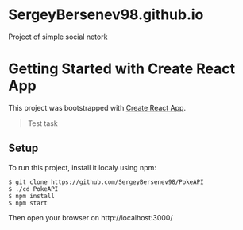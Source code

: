 # SergeyBersenev98.github.io
Project of simple social netork

# Getting Started with Create React App

This project was bootstrapped with [Create React App](https://github.com/facebook/create-react-app).

>Test task

## Setup

To run this project, install it localy using npm:

```shell
$ git clone https://github.com/SergeyBersenev98/PokeAPI
$ ./cd PokeAPI
$ npm install
$ npm start
```

Then open your browser on http://localhost:3000/
